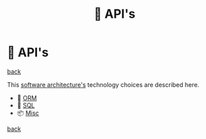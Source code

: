 ﻿---
title: "🎁 API's"
---

🎁 API's
========

[back](..)

This [software architecture's](../index.md) technology choices are described here.


- 📀 [ORM](orm.md)
- 💽 [SQL](sql.md)
- 📦 [Misc](misc.md)

[back](..)
